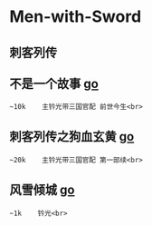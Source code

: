 # Men-with-Sword
刺客列传<br>
<br>
不是一个故事 [go](https://github.com/yiyiisfake/Men-with-Sword/blob/main/%E4%B8%8D%E6%98%AF%E4%B8%80%E4%B8%AA%E6%95%85%E4%BA%8B.txt)<br>
-----------
    ~10k    主钤光带三国官配 前世今生<br>
刺客列传之狗血玄黄 [go](https://github.com/yiyiisfake/Men-with-Sword/blob/main/%E5%88%BA%E5%AE%A2%E5%88%97%E4%BC%A0%E4%B9%8B%E7%8B%97%E8%A1%80%E7%8E%84%E9%BB%84.txt)<br>
-----------
    ~20k    主钤光带三国官配 第一部续<br>
风雪倾城 [go](https://github.com/yiyiisfake/Men-with-Sword/blob/main/%E9%A3%8E%E9%9B%AA%E5%80%BE%E5%9F%8E.txt)<br>
-----------
    ~1k    钤光<br>
